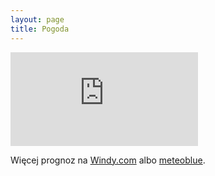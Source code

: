 ```yaml
---
layout: page
title: Pogoda
---
```


![Pogoda na Alasce](https://www.meteo.pl/um/metco/mgram_pict.php?ntype=0u&row=353&col=192&lang=pl)

Więcej prognoz na [Windy.com](https://www.windy.com/54.061/17.347) albo [meteoblue](https://www.meteoblue.com/en/weather/week/54.061N17.348E190).
